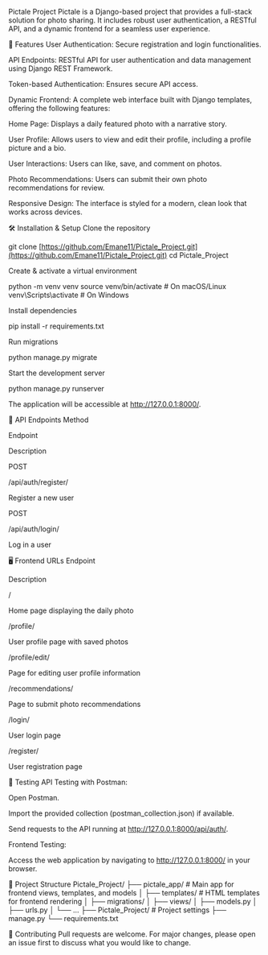 Pictale Project
Pictale is a Django-based project that provides a full-stack solution for photo sharing. It includes robust user authentication, a RESTful API, and a dynamic frontend for a seamless user experience.

🚀 Features
User Authentication: Secure registration and login functionalities.

API Endpoints: RESTful API for user authentication and data management using Django REST Framework.

Token-based Authentication: Ensures secure API access.

Dynamic Frontend: A complete web interface built with Django templates, offering the following features:

Home Page: Displays a daily featured photo with a narrative story.

User Profile: Allows users to view and edit their profile, including a profile picture and a bio.

User Interactions: Users can like, save, and comment on photos.

Photo Recommendations: Users can submit their own photo recommendations for review.

Responsive Design: The interface is styled for a modern, clean look that works across devices.

🛠️ Installation & Setup
Clone the repository

git clone [https://github.com/Emane11/Pictale_Project.git](https://github.com/Emane11/Pictale_Project.git)
cd Pictale_Project

Create & activate a virtual environment

python -m venv venv
source venv/bin/activate  # On macOS/Linux
venv\Scripts\activate     # On Windows

Install dependencies

pip install -r requirements.txt

Run migrations

python manage.py migrate

Start the development server

python manage.py runserver

The application will be accessible at http://127.0.0.1:8000/.

📡 API Endpoints
Method

Endpoint

Description

POST

/api/auth/register/

Register a new user

POST

/api/auth/login/

Log in a user

🖥️ Frontend URLs
Endpoint

Description

/

Home page displaying the daily photo

/profile/

User profile page with saved photos

/profile/edit/

Page for editing user profile information

/recommendations/

Page to submit photo recommendations

/login/

User login page

/register/

User registration page

🧪 Testing
API Testing with Postman:

Open Postman.

Import the provided collection (postman_collection.json) if available.

Send requests to the API running at http://127.0.0.1:8000/api/auth/.

Frontend Testing:

Access the web application by navigating to http://127.0.0.1:8000/ in your browser.

📂 Project Structure
Pictale_Project/
├── pictale_app/          # Main app for frontend views, templates, and models
│   ├── templates/        # HTML templates for frontend rendering
│   ├── migrations/
│   ├── views/
│   ├── models.py
│   ├── urls.py
│   └── ...
├── Pictale_Project/      # Project settings
├── manage.py
└── requirements.txt

🤝 Contributing
Pull requests are welcome. For major changes, please open an issue first to discuss what you would like to change.